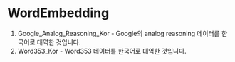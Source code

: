 # WordEmbedding

1. Google_Analog_Reasoning_Kor - Google의 analog reasoning 데이터를 한국어로 대역한 것입니다.
2. Word353_Kor - Word353 데이터를 한국어로 대역한 것입니다.
